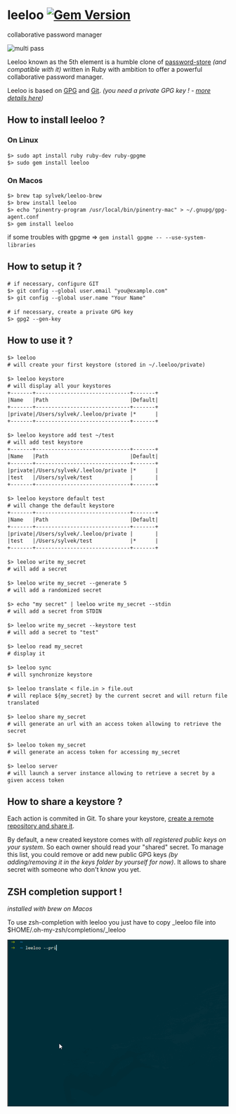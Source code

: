 # leeloo [![Gem Version](https://badge.fury.io/rb/leeloo.svg)](https://badge.fury.io/rb/leeloo)
collaborative password manager

![multi pass](https://media.giphy.com/media/dVneNbpJiD2AU/giphy.gif)

Leeloo known as the 5th element is a humble clone of [password-store](https://www.passwordstore.org/) _(and compatible with it)_ written in Ruby with ambition to offer a powerful collaborative password manager.

Leeloo is based on [GPG](https://gnupg.org/) and [Git](https://git-scm.com/). _(you need a private GPG key ! - [more details here](https://www.gnupg.org/gph/en/manual/c14.html))_

## How to install leeloo ?

### On Linux

```
$> sudo apt install ruby ruby-dev ruby-gpgme
$> sudo gem install leeloo
```

### On Macos

```
$> brew tap sylvek/leeloo-brew
$> brew install leeloo
$> echo "pinentry-program /usr/local/bin/pinentry-mac" > ~/.gnupg/gpg-agent.conf
$> gem install leeloo
```

if some troubles with gpgme => `gem install gpgme -- --use-system-libraries`

## How to setup it ?

```
# if necessary, configure GIT
$> git config --global user.email "you@example.com"
$> git config --global user.name "Your Name"

# if necessary, create a private GPG key
$> gpg2 --gen-key
```

## How to use it ?

```
$> leeloo
# will create your first keystore (stored in ~/.leeloo/private)

$> leeloo keystore
# will display all your keystores
+-------+------------------------------+-------+
|Name   |Path                          |Default|
+-------+------------------------------+-------+
|private|/Users/sylvek/.leeloo/private |*      |
+-------+------------------------------+-------+

$> leeloo keystore add test ~/test
# will add test keystore
+-------+------------------------------+-------+
|Name   |Path                          |Default|
+-------+------------------------------+-------+
|private|/Users/sylvek/.leeloo/private |*      |
|test   |/Users/sylvek/test            |       |
+-------+------------------------------+-------+

$> leeloo keystore default test
# will change the default keystore
+-------+------------------------------+-------+
|Name   |Path                          |Default|
+-------+------------------------------+-------+
|private|/Users/sylvek/.leeloo/private |       |
|test   |/Users/sylvek/test            |*      |
+-------+------------------------------+-------+

$> leeloo write my_secret
# will add a secret

$> leeloo write my_secret --generate 5
# will add a randomized secret

$> echo "my secret" | leeloo write my_secret --stdin
# will add a secret from STDIN

$> leeloo write my_secret --keystore test
# will add a secret to "test"

$> leeloo read my_secret
# display it

$> leeloo sync
# will synchronize keystore

$> leeloo translate < file.in > file.out
# will replace ${my_secret} by the current secret and will return file translated

$> leeloo share my_secret
# will generate an url with an access token allowing to retrieve the secret

$> leeloo token my_secret
# will generate an access token for accessing my_secret

$> leeloo server
# will launch a server instance allowing to retrieve a secret by a given access token
```

## How to share a keystore ?

Each action is commited in Git. To share your keystore, [create a remote repository and share it](https://git-scm.com/book/en/v2/Git-Basics-Working-with-Remotes).

By default, a new created keystore comes with *all registered public keys on your system*. So each owner should read your "shared" secret. To manage this list, you could remove or add new public GPG keys _(by adding/removing it in the keys folder by yourself for now)_. It allows to share secret with someone who don't know you yet.


## ZSH completion support !

_installed with brew on Macos_

To use zsh-completion with leeloo you just have to copy _leeloo file into $HOME/.oh-my-zsh/completions/_leeloo

![demo](leeloo.gif)
